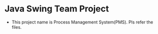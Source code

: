 # Java Swing Team Project
* This project name is Process Management System(PMS). Pls refer the files.
